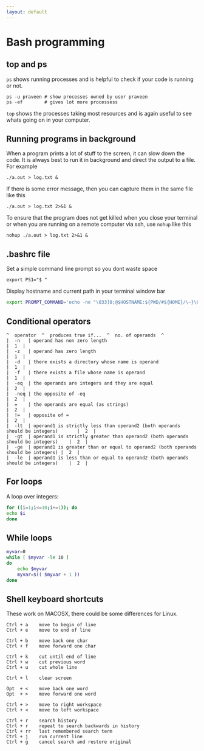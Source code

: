 ```yaml
---
layout: default
---
```


# Bash programming

## top and ps

`ps` shows running processes and is helpful to check if your code is running or not.

```shell
ps -u praveen # show processes owned by user praveen
ps -ef        # gives lot more processess
```

`top` shows the processes taking most resources and is again useful to see whats going on in your computer.

## Running programs in background

When a program prints a lot of stuff to the screen, it can slow down the code. It is always best to run it in background and direct the output to a file. For example

```shell
./a.out > log.txt &
```

If there is some error message, then you can capture them in the same file like this

```shell
./a.out > log.txt 2>&1 &
```

To ensure that the program does not get killed when you close your terminal or when you are running on a remote computer via ssh, use `nohup` like this

```shell
nohup ./a.out > log.txt 2>&1 &
```

## .bashrc file

Set a simple command line prompt so you dont waste space

```shell
export PS1="$ "
```

Display hostname and current path in your terminal window bar

```bash
export PROMPT_COMMAND='echo -ne "\033]0;@$HOSTNAME:${PWD/#${HOME}/\~}\007"'
```

## Conditional operators

```text
^  operator  ^  produces true if...  ^  no. of operands  ^
|  -n   | operand has non zero length                                                      |  1  |
|  -z   | operand has zero length                                                          |  1  |
|  -d   | there exists a directory whose name is operand                                   |  1  |
|  -f   | there exists a file whose name is operand                                        |  1  |
|  -eq  | the operands are integers and they are equal                                     |  2  |
|  -neq | the opposite of -eq                                                              |  2  |
|  =    | the operands are equal (as strings)                                              |  2  |
|  !=   | opposite of =                                                                    |  2  |
|  -lt  | operand1 is strictly less than operand2 (both operands should be integers)       |  2  |
|  -gt  | operand1 is strictly greater than operand2 (both operands should be integers)    |  2  |
|  -ge  | operand1 is greater than or equal to operand2 (both operands should be integers) |  2  |
|  -le  | operand1 is less than or equal to operand2 (both operands should be integers)    |  2  |
```

## For loops

A loop over integers:

```bash
for ((i=1;i<=10;i+=1)); do
echo $i
done
```

## While loops

```bash
myvar=0
while [ $myvar -le 10 ]
do
    echo $myvar
    myvar=$(( $myvar + 1 ))
done
```


## Shell keyboard shortcuts

These work on MACOSX, there could be some differences for Linux.

```text
Ctrl + a    move to begin of line
Ctrl + e    move to end of line

Ctrl + b    move back one char
Ctrl + f    move forward one char

Ctrl + k    cut until end of line
Ctrl + w    cut previous word
Ctrl + u    cut whole line

Ctrl + l    clear screen

Opt  + <    move back one word
Opt  + >    move forward one word

Ctrl + >    move to right workspace
Ctrl + <    move to left workspace

Ctrl + r    search history
Ctrl + r    repeat to search backwards in history
Ctrl + rr   last remembered search term
Ctrl + j    run current line
Ctrl + g    cancel search and restore original
```
